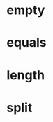 # empty

<!-- TODO-START
TODO: Fill short description here.

## Type signature

TODO: Fill type signature down below.

```
any ⇒ any
```

## Examples

TODO: List at least one example down below.

```javascript
empty(); // ⇒ TODO
```

## Questions

TODO: List questions that may this function answers.
TODO-END -->


# equals

<!-- TODO-START
TODO: Fill short description here.

## Type signature

TODO: Fill type signature down below.

```
any ⇒ any
```

## Examples

TODO: List at least one example down below.

```javascript
equals(); // ⇒ TODO
```

## Questions

TODO: List questions that may this function answers.
TODO-END -->


# length

<!-- TODO-START
TODO: Fill short description here.

## Type signature

TODO: Fill type signature down below.

```
any ⇒ any
```

## Examples

TODO: List at least one example down below.

```javascript
length(); // ⇒ TODO
```

## Questions

TODO: List questions that may this function answers.
TODO-END -->


# split

<!-- TODO-START
TODO: Fill short description here.

## Type signature

TODO: Fill type signature down below.

```
any ⇒ any
```

## Examples

TODO: List at least one example down below.

```javascript
split(); // ⇒ TODO
```

## Questions

TODO: List questions that may this function answers.
TODO-END -->
